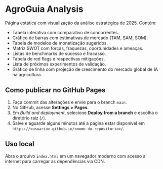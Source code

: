 # AgroGuia Analysis

Página estática com visualização da análise estratégica de 2025. Contém:

- Tabela interativa com comparativo de concorrentes.
- Gráfico de barras com estimativas de mercado (TAM, SAM, SOM).
- Tabela de modelos de monetização sugeridos.
- Matriz SWOT com forças, fraquezas, oportunidades e ameaças.
- Listas de benchmarks de sucesso e fracasso.
- Tabela de red flags e respectivas mitigações.
- Lista de próximos experimentos de validação.
- Gráfico de linha com projeção de crescimento do mercado global de IA na agricultura.

## Como publicar no GitHub Pages
1. Faça commit das alterações e envie para o branch `main`.
2. No GitHub, acesse **Settings > Pages**.
3. Em *Build and deployment*, selecione **Deploy from a branch** e escolha o diretório raiz (`/`).
4. Salve e aguarde alguns minutos até a página estar disponível em `https://<usuario>.github.io/<nome-do-repositorio>/`.

## Uso local
Abra o arquivo `index.html` em um navegador moderno com acesso à internet para carregar as dependências via CDN.
